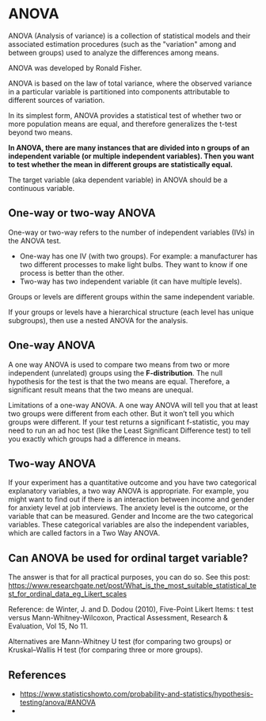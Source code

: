 # ANOVA

ANOVA (Analysis of variance) is a collection of statistical models and their associated estimation procedures (such as the "variation" among and between groups) used to analyze the differences among means. 

ANOVA was developed by Ronald Fisher.

ANOVA is based on the law of total variance, where the observed variance in a particular variable is partitioned into components attributable to different sources of variation.

In its simplest form, ANOVA provides a statistical test of whether two or more population means are equal, and therefore generalizes the t-test beyond two means.

**In ANOVA, there are many instances that are divided into n groups of an independent variable (or multiple independent variables). Then you want to test whether the mean in different groups are statistically equal.**

The target variable (aka dependent variable) in ANOVA should be a continuous variable.

## One-way or two-way ANOVA

One-way or two-way refers to the number of independent variables (IVs) in the ANOVA test.

- One-way has one IV (with two groups). For example: a manufacturer has two different processes to make light bulbs. They want to know if one process is better than the other.
- Two-way has two independent variable (it can have multiple levels). 

Groups or levels are different groups within the same independent variable.

If your groups or levels have a hierarchical structure (each level has unique subgroups), then use a nested ANOVA for the analysis.

## One-way ANOVA

A one way ANOVA is used to compare two means from two or more independent (unrelated) groups using the **F-distribution**. The null hypothesis for the test is that the two means are equal. Therefore, a significant result means that the two means are unequal.

Limitations of a one-way ANOVA. A one way ANOVA will tell you that at least two groups were different from each other. But it won’t tell you which groups were different. If your test returns a significant f-statistic, you may need to run an ad hoc test (like the Least Significant Difference test) to tell you exactly which groups had a difference in means.

## Two-way ANOVA

If your experiment has a quantitative outcome and you have two categorical explanatory variables, a two way ANOVA is appropriate. For example, you might want to find out if there is an interaction between income and gender for anxiety level at job interviews. The anxiety level is the outcome, or the variable that can be measured. Gender and Income are the two categorical variables. These categorical variables are also the independent variables, which are called factors in a Two Way ANOVA.

## Can ANOVA be used for ordinal target variable?

The answer is that for all practical purposes, you can do so. See this post: https://www.researchgate.net/post/What_is_the_most_suitable_statistical_test_for_ordinal_data_eg_Likert_scales

Reference: de Winter, J. and D. Dodou (2010), Five-Point Likert Items: t test versus Mann-Whitney-Wilcoxon, Practical Assessment, Research & Evaluation, Vol 15, No 11.

Alternatives are Mann-Whitney U test (for comparing two groups) or Kruskal–Wallis H test (for comparing three or more groups).

## References

- https://www.statisticshowto.com/probability-and-statistics/hypothesis-testing/anova/#ANOVA
- 
